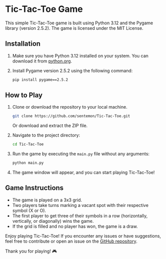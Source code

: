 # Tic-Tac-Toe Game

This simple Tic-Tac-Toe game is built using Python 3.12 and the Pygame library (version 2.5.2). The game is licensed under the MIT License.

## Installation

1. Make sure you have Python 3.12 installed on your system. You can download it from [python.org](https://www.python.org/downloads/).

2. Install Pygame version 2.5.2 using the following command:

   ```bash
   pip install pygame==2.5.2
   ```

## How to Play

1. Clone or download the repository to your local machine.

   ```bash
   git clone https://github.com/sentemon/Tic-Tac-Toe.git
   ```

   Or download and extract the ZIP file.

2. Navigate to the project directory:

   ```bash
   cd Tic-Tac-Toe
   ```

3. Run the game by executing the `main.py` file without any arguments:

   ```bash
   python main.py
   ```

4. The game window will appear, and you can start playing Tic-Tac-Toe!

## Game Instructions

- The game is played on a 3x3 grid.
- Two players take turns marking a vacant spot with their respective symbol (X or O).
- The first player to get three of their symbols in a row (horizontally, vertically, or diagonally) wins the game.
- If the grid is filled and no player has won, the game is a draw.

Enjoy playing Tic-Tac-Toe! If you encounter any issues or have suggestions, feel free to contribute or open an issue on the [GitHub repository](https://github.com/sentemon/Tic-Tac-Toe).

Thank you for playing! 🎮